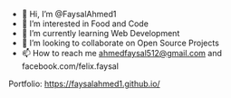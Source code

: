 - 👋 Hi, I’m @FaysalAhmed1
- 👀 I’m interested in Food and Code
- 🌱 I’m currently learning Web Development
- 💞️ I’m looking to collaborate on Open Source Projects
- 📫 How to reach me ahmedfaysal512@gmail.com and facebook.com/felix.faysal

Portfolio: https://faysalahmed1.github.io/

<!---
FaysalAhmed1/FaysalAhmed1 is a ✨ special ✨ repository because its `README.md` (this file) appears on your GitHub profile.
You can click the Preview link to take a look at your changes.
--->
